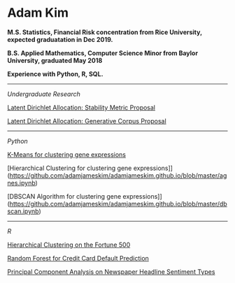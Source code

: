 # Adam Kim

**M.S. Statistics, Financial Risk concentration from Rice University, expected graduatation in Dec 2019.**

**B.S. Applied Mathematics, Computer Science Minor from Baylor University, graduated May 2018**

**Experience with Python, R, SQL.**

___

*Undergraduate Research*  

[Latent Dirichlet Allocation: Stability Metric Proposal](lda_part1.html)  

[Latent Dirichlet Allocation: Generative Corpus Proposal](lda_part2.html)  

___

*Python*  

[K-Means for clustering gene expressions](https://github.com/adamjameskim/adamjameskim.github.io/blob/master/kmeans.ipynb)  

[Hierarchical Clustering for clustering gene expressions]](https://github.com/adamjameskim/adamjameskim.github.io/blob/master/agnes.ipynb)  

[DBSCAN Algorithm for clustering gene expressions]](https://github.com/adamjameskim/adamjameskim.github.io/blob/master/dbscan.ipynb) 

___

*R*  

[Hierarchical Clustering on the Fortune 500](hclustering_R.html)  

[Random Forest for Credit Card Default Prediction](credit_card_def_R.html)  

[Principal Component Analysis on Newspaper Headline Sentiment Types](pca.html)
